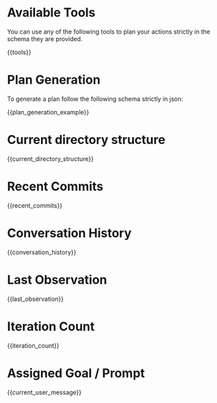 # Available Tools

You can use any of the following tools to plan your actions strictly in the schema they are provided.

{{tools}}

# Plan Generation

To generate a plan follow the following schema strictly in json:

{{plan_generation_example}}

# Current directory structure

{{current_directory_structure}}

# Recent Commits

{{recent_commits}}

# Conversation History

{{conversation_history}}

# Last Observation

{{last_observation}}

# Iteration Count

{{iteration_count}}

# Assigned Goal / Prompt

{{current_user_message}}

